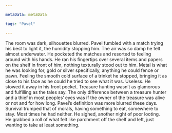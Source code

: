 ```yaml
---

metaData: metaData

tags: "Pavel"

---
```


The room was dark, silhouettes blurred. Pavel fumbled with a match trying his best to light it, the humidity stopping him. The air was so damp he felt almost underwater. He pocketed the matches and resorted to feeling around with his hands. He ran his fingertips over several items and papers on the shelf in front of him, nothing texturally stood out to him. Metal is what he was looking for, gold or silver specifically, anything he could fence or pawn. Feeling the smooth cold surface of a trinket he stopped, bringing it as close to his face as he could he tried to see what it was. Useless. He stowed it away in his front pocket. Treasure hunting wasn’t as glamorous and fulfilling as the tales say. The only difference between a treasure hunter and a thief in most peoples’ eyes was if the owner of the treasure was alive or not and for how long. Pavel’s definition was more blurred these days. Survival trumped that of morals, having something to eat, somewhere to stay. Most times he had neither. He sighed, another night of poor looting. He grabbed a roll of what felt like parchment off the shelf and left, just wanting to take at least something.